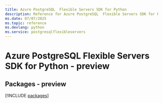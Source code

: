 ```yaml
---
title: Azure PostgreSQL  Flexible Servers SDK for Python
description: Reference for Azure PostgreSQL  Flexible Servers SDK for Python
ms.date: 07/07/2025
ms.topic: reference
ms.devlang: python
ms.service: postgresqlflexibleservers
---
```

# Azure PostgreSQL  Flexible Servers SDK for Python - preview
## Packages - preview
[!INCLUDE [packages](postgresql--flexible-servers-index.md)]